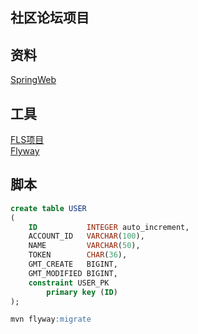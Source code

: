 ##  社区论坛项目

## 资料
[SpringWeb](https://spring.io/guides/gs/serving-web-content/)

## 工具
[FLS项目](https://github.com/Flermise/community)  
[Flyway](https://flywaydb.org/)

## 脚本
```sql
create table USER
(
    ID           INTEGER auto_increment,
    ACCOUNT_ID   VARCHAR(100),
    NAME         VARCHAR(50),
    TOKEN        CHAR(36),
    GMT_CREATE   BIGINT,
    GMT_MODIFIED BIGINT,
    constraint USER_PK
        primary key (ID)
);

mvn flyway:migrate
```